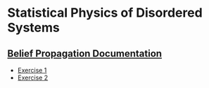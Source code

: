 # Statistical Physics of Disordered Systems

## [Belief Propagation Documentation](https://VictorG20.github.io/disordered-systems/BeliefPropagation)

* [Exercise 1](./old_stuff/belief_propagation)
* [Exercise 2](./old_stuff/random_matrix_theory)

